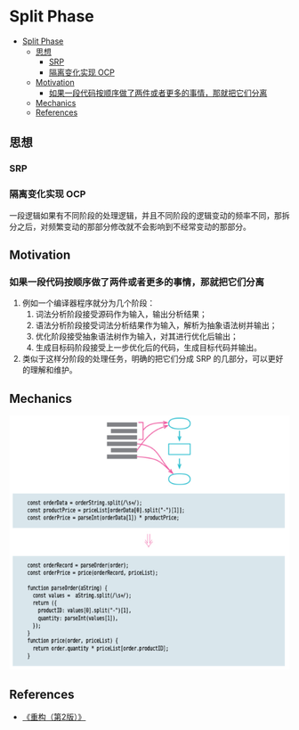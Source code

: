 # Split Phase


<!-- TOC -->

- [Split Phase](#split-phase)
    - [思想](#思想)
        - [SRP](#srp)
        - [隔离变化实现 OCP](#隔离变化实现-ocp)
    - [Motivation](#motivation)
        - [如果一段代码按顺序做了两件或者更多的事情，那就把它们分离](#如果一段代码按顺序做了两件或者更多的事情那就把它们分离)
    - [Mechanics](#mechanics)
    - [References](#references)

<!-- /TOC -->


## 思想
### SRP

### 隔离变化实现 OCP
一段逻辑如果有不同阶段的处理逻辑，并且不同阶段的逻辑变动的频率不同，那拆分之后，对频繁变动的那部分修改就不会影响到不经常变动的那部分。


## Motivation
### 如果一段代码按顺序做了两件或者更多的事情，那就把它们分离
1. 例如一个编译器程序就分为几个阶段：
    1. 词法分析阶段接受源码作为输入，输出分析结果；
    2. 语法分析阶段接受词法分析结果作为输入，解析为抽象语法树并输出；
    3. 优化阶段接受抽象语法树作为输入，对其进行优化后输出；
    4. 生成目标码阶段接受上一步优化后的代码，生成目标代码并输出。
2. 类似于这样分阶段的处理任务，明确的把它们分成 SRP 的几部分，可以更好的理解和维护。


## Mechanics
<img src="./images/02.png" width="600" />


## References
* [《重构（第2版）》](https://book.douban.com/subject/33400354/)
